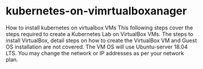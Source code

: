 # kubernetes-on-vimrtualboxanager
How to install kubernetes on virtualbox VMs
This following steps cover the steps required to create a Kubernetes Lab on VirtualBox VMs. The steps to install VirtualBox, detail steps on how to create the VirtualBox VM and Guest OS installation are not covered. The VM OS will use Ubuntu-server 18.04 LTS.
You may change the network or IP addresses as per your network plan.
